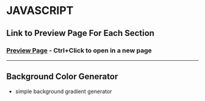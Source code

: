 # JAVASCRIPT

## Link to Preview Page For Each Section
### [Preview Page](https://arieltahimik.github.io/JS/) - Ctrl+Click to open in a new page

---

## Background Color Generator
- simple background gradient generator

